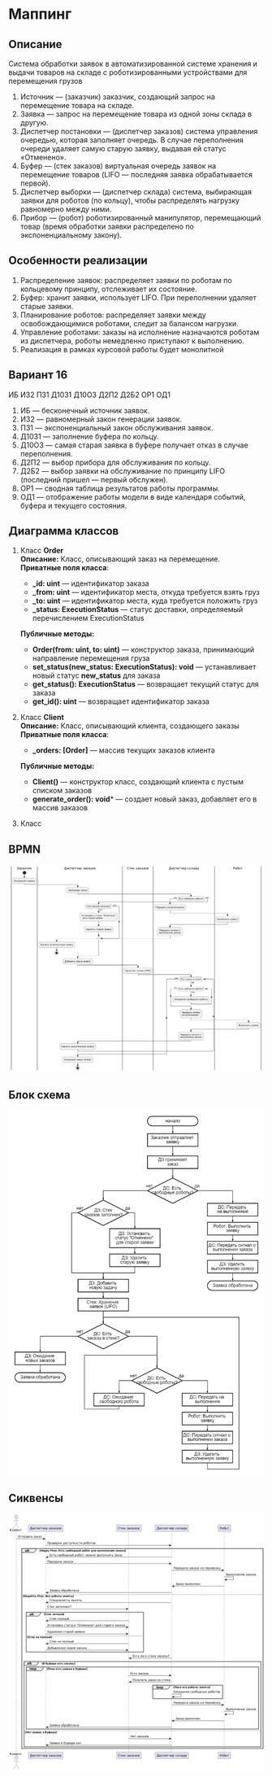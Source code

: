 # Маппинг #

## Описание ##
Система обработки заявок в автоматизированной системе хранения и выдачи товаров на складе с роботизированными устройствами для перемещения грузов
1. Источник — (заказчик) заказчик, создающий запрос на перемещение товара на складе.
2. Заявка — запрос на перемещение товара из одной зоны склада в другую.
3. Диспетчер постановки — (диспетчер заказов) система управления очередью, которая заполняет очередь. В случае переполнения очереди удаляет самую старую заявку, выдавая ей статус «Отменено».
4. Буфер — (стек заказов) виртуальная очередь заявок на перемещение товаров (LIFO — последняя заявка обрабатывается первой).
5. Диспетчер выборки — (диспетчер склада) система, выбирающая заявки для роботов (по кольцу), чтобы распределять нагрузку равномерно между ними.
6. Прибор — (робот) роботизированный манипулятор, перемещающий товар (время обработки заявки распределено по экспоненциальному закону).

## Особенности реализации ## 
1.	Распределение заявок: распределяет заявки по роботам по кольцевому принципу, отслеживает их состояние.
2.	Буфер: хранит заявки, использует LIFO. При переполнении удаляет старые заявки.
3.	Планирование роботов: распределяет заявки между освобождающимися роботами, следит за балансом нагрузки.
4.	Управление роботами: заказы на исполнение назначаются роботам из диспетчера, роботы немедленно приступают к выполнению.
5.	Реализация в рамках курсовой работы будет монолитной

## Вариант 16 ## 
ИБ ИЗ2 ПЗ1 Д10З1 Д10О3 Д2П2 Д2Б2 ОР1 ОД1
1.	ИБ — бесконечный источник заявок.
2.	ИЗ2 — равномерный закон генерации заявок.
3.	ПЗ1 — экспоненциальный закон обслуживания заявок.
4.	Д10З1 — заполнение буфера по кольцу.
5.	Д10О3 — самая старая заявка в буфере получает отказ в случае переполнения.
6.	Д2П2 — выбор прибора для обслуживания по кольцу.
7.	Д2Б2 — выбор заявки на обслуживание по принципу LIFO (последний пришел — первый обслужен).
8.	ОР1 — сводная таблица результатов работы программы.
9.	ОД1 — отображение работы модели в виде календаря событий, буфера и текущего состояния.

## Диаграмма классов ## 
1. Класс **Order** <br>
   **Описание:** Класс, описывающий заказ на перемещение. <br>
   **Приватные поля класса**: <br>
    * **_id: uint** — идентификатор заказа
    * **_from: uint** — идентификатор места, откуда требуется взять груз
    * **_to: uint** — идентификатор места, куда требуется положить груз
    * **_status: ExecutionStatus** — статус доставки, определяемый перечислением ExecutionStatus <br>

   **Публичные методы:** <br>
    * **Order(from: uint, to: uint)** — конструктор заказа, принимающий направление перемещения груза
    * **set_status(new_status: ExecutionStatus): void** — устанавливает новый статус **new_status** для заказа
    * **get_status(): ExecutionStatus** — возвращает текущий статус для заказа
    * **get_id(): uint** — возвращает идентификатор заказа
2. Класс **Client** <br>
   **Описание:** Класс, описывающий клиента, создающего заказы <br>
   **Приватные поля класса**: <br>
    * **_orders: [Order]** — массив текущих заказов клиента

   **Публичные методы:** <br>
    * **Client()** — конструктор класс, создающий клиента с пустым списком заказов
    * **generate_order(): void*** — создает новый заказ, добавляет его в массив заказов
3. Класс

## BPMN ##
![bpmn](mapping/bpmn.png)

## Блок схема ##
![block_diagram](mapping/block_diagram.png)

## Сиквенсы ##
![sequence](mapping/sequence.png)
